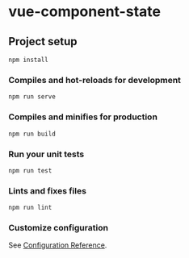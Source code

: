 # vue-component-state

## Project setup

```
npm install
```

### Compiles and hot-reloads for development

```
npm run serve
```

### Compiles and minifies for production

```
npm run build
```

### Run your unit tests

```
npm run test
```

### Lints and fixes files

```
npm run lint
```

### Customize configuration

See [Configuration Reference](https://cli.vuejs.org/config/).
